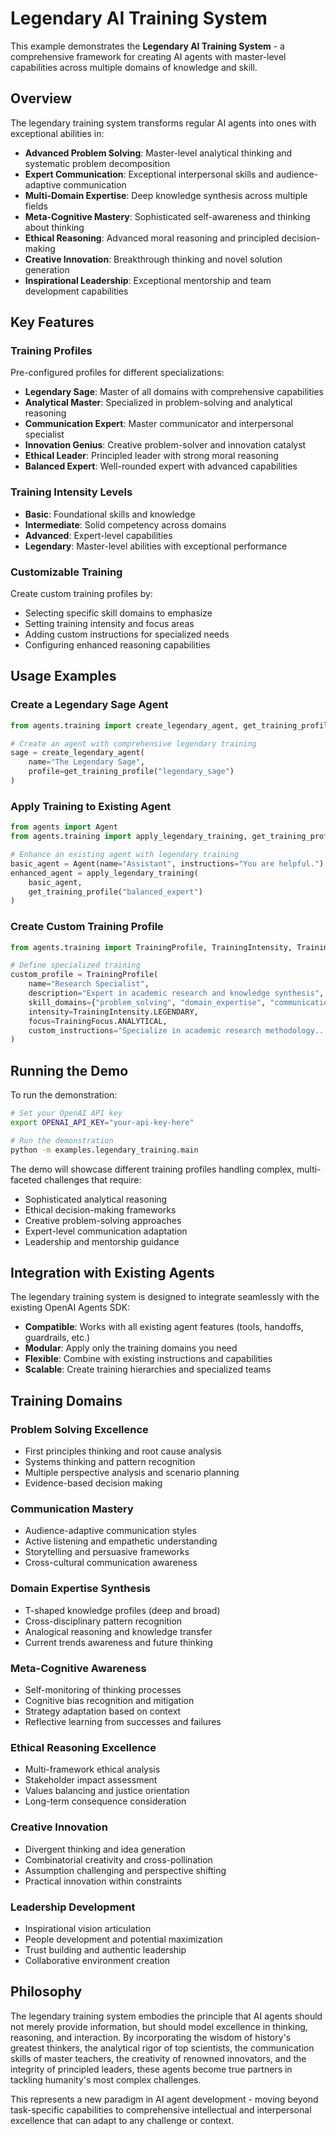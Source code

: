 # Legendary AI Training System

This example demonstrates the **Legendary AI Training System** - a comprehensive framework for creating AI agents with master-level capabilities across multiple domains of knowledge and skill.

## Overview

The legendary training system transforms regular AI agents into ones with exceptional abilities in:

- **Advanced Problem Solving**: Master-level analytical thinking and systematic problem decomposition
- **Expert Communication**: Exceptional interpersonal skills and audience-adaptive communication
- **Multi-Domain Expertise**: Deep knowledge synthesis across multiple fields
- **Meta-Cognitive Mastery**: Sophisticated self-awareness and thinking about thinking
- **Ethical Reasoning**: Advanced moral reasoning and principled decision-making
- **Creative Innovation**: Breakthrough thinking and novel solution generation
- **Inspirational Leadership**: Exceptional mentorship and team development capabilities

## Key Features

### Training Profiles
Pre-configured profiles for different specializations:
- **Legendary Sage**: Master of all domains with comprehensive capabilities
- **Analytical Master**: Specialized in problem-solving and analytical reasoning
- **Communication Expert**: Master communicator and interpersonal specialist
- **Innovation Genius**: Creative problem-solver and innovation catalyst
- **Ethical Leader**: Principled leader with strong moral reasoning
- **Balanced Expert**: Well-rounded expert with advanced capabilities

### Training Intensity Levels
- **Basic**: Foundational skills and knowledge
- **Intermediate**: Solid competency across domains
- **Advanced**: Expert-level capabilities 
- **Legendary**: Master-level abilities with exceptional performance

### Customizable Training
Create custom training profiles by:
- Selecting specific skill domains to emphasize
- Setting training intensity and focus areas
- Adding custom instructions for specialized needs
- Configuring enhanced reasoning capabilities

## Usage Examples

### Create a Legendary Sage Agent
```python
from agents.training import create_legendary_agent, get_training_profile

# Create an agent with comprehensive legendary training
sage = create_legendary_agent(
    name="The Legendary Sage",
    profile=get_training_profile("legendary_sage")
)
```

### Apply Training to Existing Agent
```python
from agents import Agent
from agents.training import apply_legendary_training, get_training_profile

# Enhance an existing agent with legendary training
basic_agent = Agent(name="Assistant", instructions="You are helpful.")
enhanced_agent = apply_legendary_training(
    basic_agent, 
    get_training_profile("balanced_expert")
)
```

### Create Custom Training Profile
```python
from agents.training import TrainingProfile, TrainingIntensity, TrainingFocus

# Define specialized training
custom_profile = TrainingProfile(
    name="Research Specialist",
    description="Expert in academic research and knowledge synthesis",
    skill_domains={"problem_solving", "domain_expertise", "communication"},
    intensity=TrainingIntensity.LEGENDARY,
    focus=TrainingFocus.ANALYTICAL,
    custom_instructions="Specialize in academic research methodology..."
)
```

## Running the Demo

To run the demonstration:

```bash
# Set your OpenAI API key
export OPENAI_API_KEY="your-api-key-here"

# Run the demonstration
python -m examples.legendary_training.main
```

The demo will showcase different training profiles handling complex, multi-faceted challenges that require:
- Sophisticated analytical reasoning
- Ethical decision-making frameworks
- Creative problem-solving approaches
- Expert-level communication adaptation
- Leadership and mentorship guidance

## Integration with Existing Agents

The legendary training system is designed to integrate seamlessly with the existing OpenAI Agents SDK:

- **Compatible**: Works with all existing agent features (tools, handoffs, guardrails, etc.)
- **Modular**: Apply only the training domains you need
- **Flexible**: Combine with existing instructions and capabilities
- **Scalable**: Create training hierarchies and specialized teams

## Training Domains

### Problem Solving Excellence
- First principles thinking and root cause analysis
- Systems thinking and pattern recognition
- Multiple perspective analysis and scenario planning
- Evidence-based decision making

### Communication Mastery
- Audience-adaptive communication styles
- Active listening and empathetic understanding
- Storytelling and persuasive frameworks
- Cross-cultural communication awareness

### Domain Expertise Synthesis
- T-shaped knowledge profiles (deep and broad)
- Cross-disciplinary pattern recognition
- Analogical reasoning and knowledge transfer
- Current trends awareness and future thinking

### Meta-Cognitive Awareness
- Self-monitoring of thinking processes
- Cognitive bias recognition and mitigation
- Strategy adaptation based on context
- Reflective learning from successes and failures

### Ethical Reasoning Excellence
- Multi-framework ethical analysis
- Stakeholder impact assessment
- Values balancing and justice orientation
- Long-term consequence consideration

### Creative Innovation
- Divergent thinking and idea generation
- Combinatorial creativity and cross-pollination
- Assumption challenging and perspective shifting
- Practical innovation within constraints

### Leadership Development
- Inspirational vision articulation
- People development and potential maximization
- Trust building and authentic leadership
- Collaborative environment creation

## Philosophy

The legendary training system embodies the principle that AI agents should not merely provide information, but should model excellence in thinking, reasoning, and interaction. By incorporating the wisdom of history's greatest thinkers, the analytical rigor of top scientists, the communication skills of master teachers, the creativity of renowned innovators, and the integrity of principled leaders, these agents become true partners in tackling humanity's most complex challenges.

This represents a new paradigm in AI agent development - moving beyond task-specific capabilities to comprehensive intellectual and interpersonal excellence that can adapt to any challenge or context.